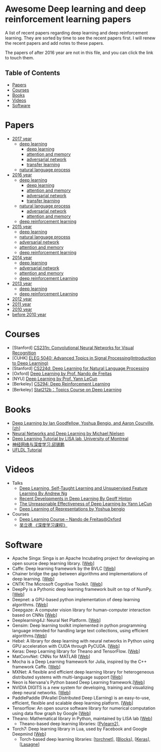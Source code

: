 # Awesome Deep learning and deep reinforcement learning papers

A list of recent papers regarding deep learning and deep reinforcement learning. They are sorted by time to see the recent papers first.
I will renew the recent papers and add notes to these papers.

The papers of after 2016 year are not in this file, and you can click the link to touch them.

## Table of Contents
- [Papers](#papers)
- [Courses](#courses)
- [Books](#books)
- [Videos](#videos)
- [Software](#software)

# Papers

- [2017 year](md/2017/dl.md)
    - [deep learning](md/2017/dl.md)
       - [deep learning](md/2017/dl.md#deep-learning) 
       - [attention and memory](md/2017/dl.md#attention-and-memory)
       - [adversarial network](md/2017/dl.md#adversarial-network)
       - [transfer learning](md/2017/dl.md#transfer-learning)
    - [natural language process](md/2017/nlp.md)
- [2016 year](md/2016/dl.md)
    - [deep learning](md/2016/dl.md)
        - [deep learning](md/2016/dl.md#deep-learning)
        - [attention and memory](md/2016/dl.md#attention-and-memory)
        - [adversarial network](md/2016/dl.md#adversarial-network)
        - [transfer learning](md/2016/dl.md#transfer-learning)
    - [natural language process](md/2016/nlp.md)
        - [adversarial network](md/2016/nlp.md#adversarial-network)
        - [attention and memory](md/2016/nlp.md#attention-and-memory)
    - [deep reinforcement learning](md/2016/rl.md)
- [2015 year](md/2015.md)
    - [deep learning](md/2015.md#deep-learning)
    - [natural language process](md/2015.md#natural-language-process)
    - [adversarial network](md/2015.md#adversarial-network)
    - [attention and memory](md/2015.md#attention-and-memory)
    - [deep reinforcement learning](md/2015.md#deep-reinforcement-learning)
- [2014 year](md/2014.md)
    - [deep learning](md/2014.md#deep-learning)
    - [adversarial network](md/2014.md#adversarial-network)
    - [attention and memory](md/2014.md#attention-and-memory)
    - [deep reinforcement Learning](md/2014.md#deep-reinforcement-learning) 
- [2013 year](md/2013.md)
    - [deep learning](md/2013.md#deep-learning)
    - [deep reinforcement Learning](md/2013.md#deep-reinforcement-learning) 
- [2012 year](md/2012.md)
- [2011 year](md/2011.md)
- [2010 year](md/2010.md)
- [before 2010 year](md/before-2010.md)

# Courses

* [Stanford] [CS231n: Convolutional Neural Networks for Visual Recognition](http://cs231n.stanford.edu/)
* [CUHK] [ELEG 5040: Advanced Topics in Signal Processing(Introduction to Deep Learning)](https://piazza.com/cuhk.edu.hk/spring2015/eleg5040/home)
* [Stanford] [CS224d: Deep Learning for Natural Language Processing](http://cs224d.stanford.edu/)
* [Oxford] [Deep Learning by Prof. Nando de Freitas](https://www.cs.ox.ac.uk/people/nando.defreitas/machinelearning/)
* [NYU] [Deep Learning by Prof. Yann LeCun](http://cilvr.cs.nyu.edu/doku.php?id=courses:deeplearning2014:start)
* [Berkeley] [CS294: Deep Reinforcement Learning](http://rll.berkeley.edu/deeprlcourse/)
* [Berkeley] [Stat212b：Topics Course on Deep Learning](http://joanbruna.github.io/stat212b/)

# Books

* [Deep Learning by Ian Goodfellow, Yoshua Bengio, and Aaron Courville](http://www.deeplearningbook.org/), [[zh](https://github.com/exacity/deeplearningbook-chinese)]
* [Neural Networks and Deep Learning by Michael Nielsen](http://neuralnetworksanddeeplearning.com/)
* [Deep Learning Tutorial by LISA lab, University of Montreal](http://deeplearning.net/tutorial/deeplearning.pdf)
* [神经网络与深度学习.邱锡鹏](https://nndl.github.io/)
* [UFLDL Tutorial](http://deeplearning.stanford.edu/wiki/index.php/UFLDL_Tutorial)

# Videos

* Talks
  * [Deep Learning, Self-Taught Learning and Unsupervised Feature Learning By Andrew Ng](https://www.youtube.com/watch?v=n1ViNeWhC24)
  * [Recent Developments in Deep Learning By Geoff Hinton](https://www.youtube.com/watch?v=vShMxxqtDDs)
  * [The Unreasonable Effectiveness of Deep Learning by Yann LeCun](https://www.youtube.com/watch?v=sc-KbuZqGkI)
  * [Deep Learning of Representations by Yoshua bengio](https://www.youtube.com/watch?v=4xsVFLnHC_0)
* Courses
  * [Deep Learning Course – Nando de Freitas@Oxford](http://www.computervisiontalks.com/tag/deep-learning-course/)
  * [吴立德 《深度学习课程》](http://list.youku.com/albumlist/show?id=21508721&ascending=1&page=1)
  
# Software

* Apache Singa: Singa is an Apache Incubating project for developing an open source deep learning library. [[Web](http://singa.incubator.apache.org/en/index.html)]
* Caffe: Deep learning framework by the BVLC [[Web](http://caffe.berkeleyvision.org/)]
* Chainer bridge the gap between algorithms and implementations of deep learning. [[Web](http://chainer.org/)]
* CNTK:The Microsoft Cognitive Toolkit. [[Web](https://github.com/Microsoft/CNTK)]
* DeepPy is a Pythonic deep learning framework built on top of NumPy.[[Web](https://github.com/andersbll/deeppy)]
* Deepnet: a GPU-based python implementation of deep learning algorithms. [[Web](https://github.com/nitishsrivastava/deepnet)]
* Deepgaze: A computer vision library for human-computer interaction based on CNNs [[Web](https://github.com/mpatacchiola/deepgaze)]
* Deeplearning4J: Neural Net Platform. [[Web](https://github.com/deeplearning4j/deeplearning4j)]
* Gensim: Deep learning toolkit implemented in python programming language intended for handling large text collections, using efficient algorithms.[[Web](http://radimrehurek.com/gensim/)]
* Hebel: A library for deep learning with neural networks in Python using GPU acceleration with CUDA through PyCUDA. [[Web](https://github.com/hannes-brt/hebel)]
* Keras: Deep Learning library for Theano and TensorFlow. [[Web](https://keras.io/)]
* MatConvNet: CNNs for MATLAB [[Web](http://www.vlfeat.org/matconvnet/)]
* Mocha is a Deep Learning framework for Julia, inspired by the C++ framework Caffe. [[Web](https://github.com/pluskid/Mocha.jl)]
* MXNet: A flexible and efficient deep learning library for heterogeneous distributed systems with multi-language support [[Web](http://mxnet.io/)]
* Neon is Nervana's Python based Deep Learning framework.[[Web](https://github.com/NervanaSystems/neon)]
* NVIDIA DIGITS is a new system for developing, training and visualizing deep neural networks. [[Web](https://developer.nvidia.com/digits)]
* PaddlePaddle (PArallel Distributed Deep LEarning) is an easy-to-use, efficient, flexible and scalable deep learning platform. [[Web](http://www.paddlepaddle.org/)]
* Tensorflow: An open source software library for numerical computation using data flow graph by Google [[Web](https://www.tensorflow.org/)]
* Theano: Mathematical library in Python, maintained by LISA lab [[Web](http://deeplearning.net/software/theano/)]
  * Theano-based deep learning libraries: [[Pylearn2](http://deeplearning.net/software/pylearn2/)],
* Torch7: Deep learning library in Lua, used by Facebook and Google Deepmind [[Web](http://torch.ch/)]
  * Torch-based deep learning libraries: [[torchnet](https://github.com/torchnet/torchnet)],
 [[Blocks](https://github.com/mila-udem/blocks)], [[Keras](http://keras.io/)], [[Lasagne](https://github.com/Lasagne/Lasagne)]
